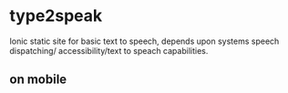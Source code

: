 # type2speak
Ionic static site for basic text to speech, depends upon systems speech dispatching/ accessibility/text to speach capabilities.

## on mobile
